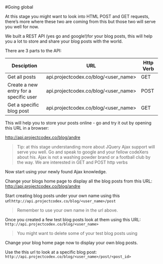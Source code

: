 #Going global

At this stage you might want to look into HTML POST and GET requests, there’s more where these two are coming from this but those two will serve you well for now.

We built a REST API (yes go and google!)for your blog posts, this will help you a lot to store and share your blog posts with the world.

There are 3 parts to the API:


Desciption    | URL         | Http Verb
--------------|-------------|----------
Get all posts | api.projectcodex.co/blog/<user_name> | GET
Create a new entry for a specific user | api.projectcodex.co/blog/<user_name> | POST
Get a specific blog post | api.projectcodex.co/blog/<user_name> | GET

This will help you to store your posts online - go and try it out by opening this URL in a browser: 

http://api.projectcodex.co/blog/andre

> Tip: at this stage understanding more about JQuery Ajax support will serve you well. Go and speak to google and your fellow codeXers about his. Ajax is not a washing powder brand or a football club by the way. We are interested in GET and POST http verbs

Now start using your newly found Ajax knowledge.

Change your blogs home page to display all the blog posts from this URL: http://api.projectcodex.co/blog/andre 

Start creating blog posts under your own name using this url:```http://api.projectcodex.co/blog/<user_name>/post```

> Remember to use your own name in the url above.

Once you created a few test blog posts look at them using this URL: ```http://api.projectcodex.co/blog/<user_name>```

> You might want to delete some of your test blog posts using 

Change your blog home page now to display your own blog posts.

Use the this url to look at a specific blog post: ```http://api.projectcodex.co/blog/<user_name>/post/<post_id>```

